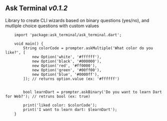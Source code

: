 
## Ask Terminal _v0.1.2_

Library to create CLI wizards based on binary questions (yes/no), and mutliple choice questions with custom values

        import 'package:ask_terminal/ask_terminal.dart';

        void main() {
            String colorCode = prompter.askMultiple('What color do you like?', [
                new Option('white', '#ffffff'),
                new Option('black', '#000000'),
                new Option('red', '#ff0000'),
                new Option('green', '#00ff00'),
                new Option('blue', '#0000ff'),
            ]); // returns option.value (ex: '#ffffff')


            bool learnDart = prompter.askBinary('Do you want to learn Dart for Web?'); // retruns bool (ex: true)

            print('liked color: $colorCode');
            print('I want to learn dart: $learnDart');
        }
